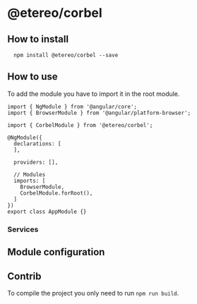# @etereo/corbel

  

## How to install

  ~~~~~
    npm install @etereo/corbel --save
  ~~~~~

## How to use

  To add the module you have to import it in the root module.

  ~~~~~
  import { NgModule } from '@angular/core';
  import { BrowserModule } from '@angular/platform-browser';

  import { CorbelModule } from '@etereo/corbel';

  @NgModule({
    declarations: [
    ],

    providers: [],

    // Modules
    imports: [
      BrowserModule,
      CorbelModule.forRoot(),
    ]
  })
  export class AppModule {}
  ~~~~~

  ### Services

## Module configuration
  


## Contrib

  To compile the project you only need to run `npm run build`.
